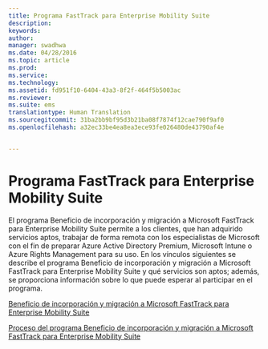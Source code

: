 ```yaml
---
title: Programa FastTrack para Enterprise Mobility Suite
description: 
keywords: 
author: 
manager: swadhwa
ms.date: 04/28/2016
ms.topic: article
ms.prod: 
ms.service: 
ms.technology: 
ms.assetid: fd951f10-6404-43a3-8f2f-464f5b5003ac
ms.reviewer: 
ms.suite: ems
translationtype: Human Translation
ms.sourcegitcommit: 31ba2bb9bf95d3b21ba08f7874f12cae790f9af0
ms.openlocfilehash: a32ec33be4ea8ea3ece93fe026480de43790af4e


---
```


# Programa FastTrack para Enterprise Mobility Suite
El programa Beneficio de incorporación y migración a Microsoft FastTrack para Enterprise Mobility Suite permite a los clientes, que han adquirido servicios aptos, trabajar de forma remota con los especialistas de Microsoft con el fin de preparar Azure Active Directory Premium, Microsoft Intune o Azure Rights Management para su uso. En los vínculos siguientes se describe el programa Beneficio de incorporación y migración a Microsoft FastTrack para Enterprise Mobility Suite y qué servicios son aptos; además, se proporciona información sobre lo que puede esperar al participar en el programa.

[Beneficio de incorporación y migración a Microsoft FastTrack para Enterprise Mobility Suite](fasttrack-center-benefit-for-enterprise-mobility-suite-ems.md)

[Proceso del programa Beneficio de incorporación y migración a Microsoft FastTrack para Enterprise Mobility Suite](fasttrack-center-benefit-process-for-enterprise-mobility-suite-ems.md)






<!--HONumber=Jul16_HO3-->


